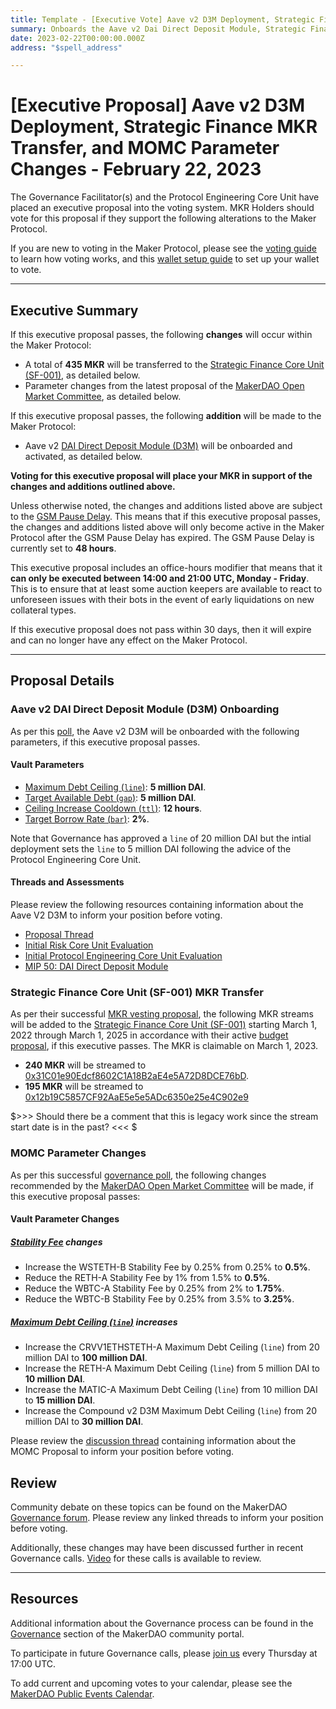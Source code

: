 ```yaml
---
title: Template - [Executive Vote] Aave v2 D3M Deployment, Strategic Finance MKR Transfer, and MOMC Parameter Changes - February 22, 2023
summary: Onboards the Aave v2 Dai Direct Deposit Module, Strategic Finance Core Unit (SF-001) MKR Vesting Transfer, and MOMC parameter changes.
date: 2023-02-22T00:00:00.000Z
address: "$spell_address"

---
```

# [Executive Proposal] Aave v2 D3M Deployment, Strategic Finance MKR Transfer, and MOMC Parameter Changes - February 22, 2023

The Governance Facilitator(s) and the Protocol Engineering Core Unit have placed an executive proposal into the voting system. MKR Holders should vote for this proposal if they support the following alterations to the Maker Protocol.

If you are new to voting in the Maker Protocol, please see the [voting guide](https://community-development.makerdao.com/en/learn/governance/how-voting-works/) to learn how voting works, and this [wallet setup guide](https://community-development.makerdao.com/en/learn/governance/voting-setup/) to set up your wallet to vote.

---

## Executive Summary

If this executive proposal passes, the following **changes** will occur within the Maker Protocol:
- A total of **435 MKR** will be transferred to the [Strategic Finance Core Unit (SF-001)](https://mips.makerdao.com/mips/details/MIP39c2SP36), as detailed below.
- Parameter changes from the latest proposal of the [MakerDAO Open Market Committee](https://forum.makerdao.com/t/parameter-proposal-group-makerdao-open-market-committee/7355), as detailed below.

If this executive proposal passes, the following **addition** will be made to the Maker Protocol:
- Aave v2 [DAI Direct Deposit Module (D3M)](https://manual.makerdao.com/module-index/module-dai-direct-deposit) will be onboarded and activated, as detailed below. 

**Voting for this executive proposal will place your MKR in support of the changes and additions outlined above.**

Unless otherwise noted, the changes and additions listed above are subject to the [GSM Pause Delay](https://manual.makerdao.com/parameter-index/core/param-gsm-pause-delay). This means that if this executive proposal passes, the changes and additions listed above will only become active in the Maker Protocol after the GSM Pause Delay has expired. The GSM Pause Delay is currently set to **48 hours**.

This executive proposal includes an office-hours modifier that means that it **can only be executed between 14:00 and 21:00 UTC, Monday - Friday**. This is to ensure that at least some auction keepers are available to react to unforeseen issues with their bots in the event of early liquidations on new collateral types.

If this executive proposal does not pass within 30 days, then it will expire and can no longer have any effect on the Maker Protocol.

---

## Proposal Details

### Aave v2 DAI Direct Deposit Module (D3M) Onboarding

As per this [poll](https://vote.makerdao.com/polling/QmUMyywc#poll-detail), the Aave v2 D3M will be onboarded with the following parameters, if this executive proposal passes. 

#### Vault Parameters

* [Maximum Debt Ceiling (`line`)](https://manual.makerdao.com/module-index/module-dciam#maximum-debt-ceiling-line): **5 million DAI**.
* [Target Available Debt (`gap`)](https://manual.makerdao.com/module-index/module-dciam#target-available-debt-gap): **5 million DAI**.
* [Ceiling Increase Cooldown (`ttl`)](https://manual.makerdao.com/module-index/module-dciam#ceiling-increase-cooldown-ttl): **12 hours**.
* [Target Borrow Rate (`bar`)](https://manual.makerdao.com/module-index/module-dai-direct-deposit#target-borrow-rate-bar): **2%**.

Note that Governance has approved a `line` of 20 million DAI but the intial deployment sets the `line` to 5 million DAI following the advice of the Protocol Engineering Core Unit. 

#### Threads and Assessments 

Please review the following resources containing information about the Aave V2 D3M to inform your position before voting.
* [Proposal Thread](https://forum.makerdao.com/t/parameter-changes-proposal-ppg-omc-001-2-february-2023/19637)
* [Initial Risk Core Unit Evaluation](https://forum.makerdao.com/t/d3m-risk-assessment/9353)
* [Initial Protocol Engineering Core Unit Evaluation](https://forum.makerdao.com/t/direct-aavev2-dai-direct-deposit-module-technical-assessment/10751)
* [MIP 50: DAI Direct Deposit Module](https://mips.makerdao.com/mips/details/MIP50)


### Strategic Finance Core Unit (SF-001) MKR Transfer

As per their successful [MKR vesting proposal](https://vote.makerdao.com/polling/QmZn66qt), the following MKR streams will be added to the [Strategic Finance Core Unit (SF-001)](https://mips.makerdao.com/mips/details/MIP39c2SP36) starting March 1, 2022 through March 1, 2025 in accordance with their active [budget proposal](https://mips.makerdao.com/mips/details/MIP40c3SP48), if this executive passes. The MKR is claimable on March 1, 2023.
- **240 MKR** will be streamed to [0x31C01e90Edcf8602C1A18B2aE4e5A72D8DCE76bD](https://etherscan.io/address/0x31C01e90Edcf8602C1A18B2aE4e5A72D8DCE76bD). 
- **195 MKR** will be streamed to [0x12b19C5857CF92AaE5e5e5ADc6350e25e4C902e9](https://etherscan.io/address/0x12b19C5857CF92AaE5e5e5ADc6350e25e4C902e9)

$>>> Should there be a comment that this is legacy work since the stream start date is in the past? <<< $

### MOMC Parameter Changes

As per this successful [governance poll](https://vote.makerdao.com/polling/QmUMyywc), the following changes recommended by the [MakerDAO Open Market Committee](https://forum.makerdao.com/t/parameter-proposal-group-makerdao-open-market-committee/7355) will be made, if this executive proposal passes:

#### Vault Parameter Changes

##### [Stability Fee](https://manual.makerdao.com/parameter-index/vault-risk/param-stability-fee) changes

* Increase the WSTETH-B Stability Fee by 0.25% from 0.25% to **0.5%**.
* Reduce the RETH-A Stability Fee by 1% from 1.5% to **0.5%**.
* Reduce the WBTC-A Stability Fee by 0.25% from 2% to **1.75%**.
* Reduce the WBTC-B Stability Fee by 0.25% from 3.5% to **3.25%**.

##### [Maximum Debt Ceiling (`line`)](https://manual.makerdao.com/module-index/module-dciam#maximum-debt-ceiling-line) increases

* Increase the CRVV1ETHSTETH-A Maximum Debt Ceiling (`line`) from 20 million DAI to **100 million DAI**.
* Increase the RETH-A Maximum Debt Ceiling (`line`) from 5 million DAI to **10 million DAI**.
* Increase the MATIC-A Maximum Debt Ceiling (`line`) from 10 million DAI to **15 million DAI**.
* Increase the Compound v2 D3M Maximum Debt Ceiling (`line`) from 20 million DAI to **30 million DAI**.


Please review the [discussion thread](https://forum.makerdao.com/t/parameter-changes-proposal-ppg-omc-001-2-february-2023/19637) containing information about the MOMC Proposal to inform your position before voting.

## Review

Community debate on these topics can be found on the MakerDAO [Governance forum](https://forum.makerdao.com/). Please review any linked threads to inform your position before voting.

Additionally, these changes may have been discussed further in recent Governance calls. [Video](https://www.youtube.com/playlist?list=PLLzkWCj8ywWNq5-90-Id6VPSsrk4OWVan) for these calls is available to review.

---

## Resources

Additional information about the Governance process can be found in the [Governance](https://community-development.makerdao.com/en/learn/governance) section of the MakerDAO community portal.

To participate in future Governance calls, please [join us](https://github.com/makerdao/community/tree/master/governance/governance-and-risk-meetings) every Thursday at 17:00 UTC.

To add current and upcoming votes to your calendar, please see the [MakerDAO Public Events Calendar](https://calendar.google.com/calendar/embed?src=makerdao.com_3efhm2ghipksegl009ktniomdk%40group.calendar.google.com&ctz=UTC&mode=week&showCalendars=0&showPrint=0).